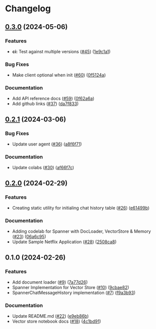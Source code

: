 # Changelog

## [0.3.0](https://github.com/googleapis/langchain-google-spanner-python/compare/v0.2.1...v0.3.0) (2024-05-06)


### Features

* **ci:** Test against multiple versions ([#45](https://github.com/googleapis/langchain-google-spanner-python/issues/45)) ([1e9c1a1](https://github.com/googleapis/langchain-google-spanner-python/commit/1e9c1a1fcadc85f5f45837cdef1261c697cc89f7))


### Bug Fixes

* Make client optional when init ([#60](https://github.com/googleapis/langchain-google-spanner-python/issues/60)) ([0f5124a](https://github.com/googleapis/langchain-google-spanner-python/commit/0f5124a97b6d7c6fcba13bf22b4e01b41d62d347))


### Documentation

* Add API reference docs ([#59](https://github.com/googleapis/langchain-google-spanner-python/issues/59)) ([0f62a6a](https://github.com/googleapis/langchain-google-spanner-python/commit/0f62a6af8399349da06a366d8a29f792a7bcf049))
* Add github links ([#37](https://github.com/googleapis/langchain-google-spanner-python/issues/37)) ([da7f833](https://github.com/googleapis/langchain-google-spanner-python/commit/da7f833aec89f176379f18f16ef5bc069b5470e0))

## [0.2.1](https://github.com/googleapis/langchain-google-spanner-python/compare/v0.2.0...v0.2.1) (2024-03-06)


### Bug Fixes

* Update user agent ([#36](https://github.com/googleapis/langchain-google-spanner-python/issues/36)) ([a8f6f71](https://github.com/googleapis/langchain-google-spanner-python/commit/a8f6f71e9e2567f03d1428cf7c76304f4fa4aa8e))


### Documentation

* Update colabs ([#30](https://github.com/googleapis/langchain-google-spanner-python/issues/30)) ([af66f7c](https://github.com/googleapis/langchain-google-spanner-python/commit/af66f7c13b0e9a972718e57ce64ce73348035940))

## [0.2.0](https://github.com/googleapis/langchain-google-spanner-python/compare/v0.1.0...v0.2.0) (2024-02-29)


### Features

* Creating static utility for initialing chat history table ([#26](https://github.com/googleapis/langchain-google-spanner-python/issues/26)) ([e61499b](https://github.com/googleapis/langchain-google-spanner-python/commit/e61499b8146b2050e6ce7a59e8fc2d3496e77eff))


### Documentation

* Adding codelab for Spanner with DocLoader, VectorStore  & Memory ([#23](https://github.com/googleapis/langchain-google-spanner-python/issues/23)) ([06a6c95](https://github.com/googleapis/langchain-google-spanner-python/commit/06a6c95a01184e712ffda3a74fbe1cc22c495297))
* Update Sample Netflix Application ([#28](https://github.com/googleapis/langchain-google-spanner-python/issues/28)) ([2508ca8](https://github.com/googleapis/langchain-google-spanner-python/commit/2508ca8cb28e277fa538db842d9d35ed60b4db44))

## 0.1.0 (2024-02-26)


### Features

* Add document loader ([#9](https://github.com/googleapis/langchain-google-spanner-python/issues/9)) ([7a77d26](https://github.com/googleapis/langchain-google-spanner-python/commit/7a77d2616e2feacd7130852adb6e5d2aaab81da2))
* Spanner Implementation for Vector Store ([#10](https://github.com/googleapis/langchain-google-spanner-python/issues/10)) ([9cbae82](https://github.com/googleapis/langchain-google-spanner-python/commit/9cbae82b4c2093344071124b08f1a745a77580a7))
* SpannerChatMessageHistory implementation ([#7](https://github.com/googleapis/langchain-google-spanner-python/issues/7)) ([f9a3b93](https://github.com/googleapis/langchain-google-spanner-python/commit/f9a3b931dd61079ddb16f410ab2f9c47bde623ea))


### Documentation

* Update README.md ([#22](https://github.com/googleapis/langchain-google-spanner-python/issues/22)) ([e9eb86b](https://github.com/googleapis/langchain-google-spanner-python/commit/e9eb86babba490fd0dbb19e67ad50603d5959615))
* Vector store notebook docs ([#18](https://github.com/googleapis/langchain-google-spanner-python/issues/18)) ([4c1bd91](https://github.com/googleapis/langchain-google-spanner-python/commit/4c1bd917db03408058dd5169a8047990590cf43b))
